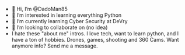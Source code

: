 - 👋 Hi, I’m @DadoMan85
- 👀 I’m interested in learning everything Python
- 🌱 I’m currently learning Cyber Security at DeVry
- 💞️ I’m looking to collaborate on (no idea)
- I hate these "about me" intros. I love tech, want to learn python, 
and I have a ton of hobbies.
Drones, games, shooting and 360 Cams.
Want anymore info? Send me a message.
